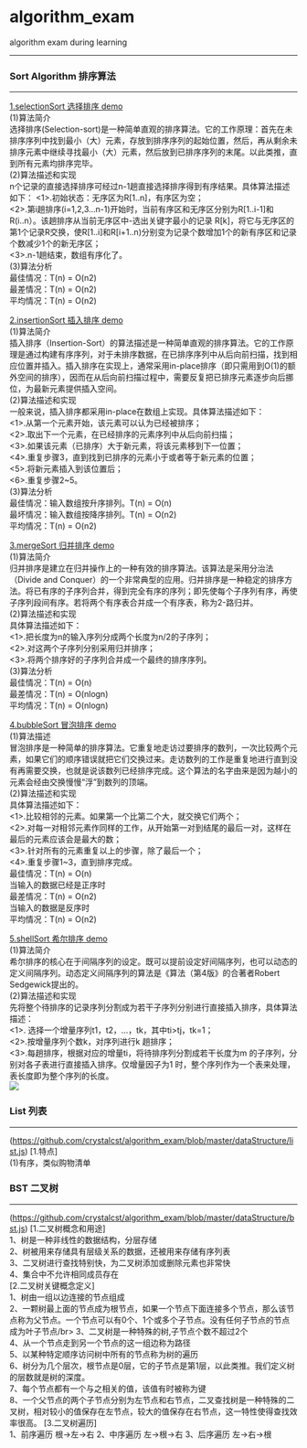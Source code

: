 # algorithm_exam
algorithm exam during learning
* * *
### Sort Algorithm 排序算法
---------------------------------------
[1.selectionSort 选择排序 demo](https://github.com/crystalcst/algorithm_exam/blob/master/sort/selectionSort.js)<br/>
(1)算法简介<br/>
选择排序(Selection-sort)是一种简单直观的排序算法。它的工作原理：首先在未排序序列中找到最小（大）元素，存放到排序序列的起始位置，然后，再从剩余未排序元素中继续寻找最小（大）元素，然后放到已排序序列的末尾。以此类推，直到所有元素均排序完毕。<br/>
(2)算法描述和实现<br/>
n个记录的直接选择排序可经过n-1趟直接选择排序得到有序结果。具体算法描述如下：
<1>.初始状态：无序区为R[1..n]，有序区为空；<br/>
<2>.第i趟排序(i=1,2,3…n-1)开始时，当前有序区和无序区分别为R[1..i-1]和R(i..n）。该趟排序从当前无序区中-选出关键字最小的记录 R[k]，将它与无序区的第1个记录R交换，使R[1..i]和R[i+1..n)分别变为记录个数增加1个的新有序区和记录个数减少1个的新无序区；<br/>
<3>.n-1趟结束，数组有序化了。<br/>
(3)算法分析<br/>
最佳情况：T(n) = O(n2)<br/>
最差情况：T(n) = O(n2)<br/>
平均情况：T(n) = O(n2)<br/>

[2.insertionSort 插入排序 demo](https://github.com/crystalcst/algorithm_exam/blob/master/sort/insersionSort.js)<br/>
(1)算法简介<br/>
插入排序（Insertion-Sort）的算法描述是一种简单直观的排序算法。它的工作原理是通过构建有序序列，对于未排序数据，在已排序序列中从后向前扫描，找到相应位置并插入。插入排序在实现上，通常采用in-place排序（即只需用到O(1)的额外空间的排序），因而在从后向前扫描过程中，需要反复把已排序元素逐步向后挪位，为最新元素提供插入空间。<br/>
(2)算法描述和实现<br/>
一般来说，插入排序都采用in-place在数组上实现。具体算法描述如下：<br/>
<1>.从第一个元素开始，该元素可以认为已经被排序；<br/>
<2>.取出下一个元素，在已经排序的元素序列中从后向前扫描；<br/>
<3>.如果该元素（已排序）大于新元素，将该元素移到下一位置；<br/>
<4>.重复步骤3，直到找到已排序的元素小于或者等于新元素的位置；<br/>
<5>.将新元素插入到该位置后；<br/>
<6>.重复步骤2~5。<br/>
(3)算法分析<br/>
最佳情况：输入数组按升序排列。T(n) = O(n)<br/>
最坏情况：输入数组按降序排列。T(n) = O(n2)<br/>
平均情况：T(n) = O(n2)<br/>

[3.mergeSort 归并排序 demo](https://github.com/crystalcst/algorithm_exam/blob/master/sort/mergeSort.js)<br/>
(1)算法简介<br/>
归并排序是建立在归并操作上的一种有效的排序算法。该算法是采用分治法（Divide and Conquer）的一个非常典型的应用。归并排序是一种稳定的排序方法。将已有序的子序列合并，得到完全有序的序列；即先使每个子序列有序，再使子序列段间有序。若将两个有序表合并成一个有序表，称为2-路归并。<br/>
(2)算法描述和实现<br/>
具体算法描述如下：<br/>
<1>.把长度为n的输入序列分成两个长度为n/2的子序列；<br/>
<2>.对这两个子序列分别采用归并排序；<br/>
<3>.将两个排序好的子序列合并成一个最终的排序序列。<br/>
(3)算法分析<br/>
最佳情况：T(n) = O(n)<br/>
最差情况：T(n) = O(nlogn)<br/>
平均情况：T(n) = O(nlogn)<br/>

[4.bubbleSort 冒泡排序 demo](https://github.com/crystalcst/algorithm_exam/blob/master/sort/bubbleSort.js)<br/>
(1)算法描述<br/>
冒泡排序是一种简单的排序算法。它重复地走访过要排序的数列，一次比较两个元素，如果它们的顺序错误就把它们交换过来。走访数列的工作是重复地进行直到没有再需要交换，也就是说该数列已经排序完成。这个算法的名字由来是因为越小的元素会经由交换慢慢“浮”到数列的顶端。<br/>
(2)算法描述和实现<br/>
具体算法描述如下：<br/>
<1>.比较相邻的元素。如果第一个比第二个大，就交换它们两个；<br/>
<2>.对每一对相邻元素作同样的工作，从开始第一对到结尾的最后一对，这样在最后的元素应该会是最大的数；<br/>
<3>.针对所有的元素重复以上的步骤，除了最后一个；<br/>
<4>.重复步骤1~3，直到排序完成。<br/>
最佳情况：T(n) = O(n)<br/>
当输入的数据已经是正序时<br/>
最差情况：T(n) = O(n2)<br/>
当输入的数据是反序时<br/>
平均情况：T(n) = O(n2)<br/>

[5.shellSort 希尔排序 demo](https://github.com/crystalcst/algorithm_exam/blob/master/sort/shellSort.js)<br/>
(1)算法简介<br/>
希尔排序的核心在于间隔序列的设定。既可以提前设定好间隔序列，也可以动态的定义间隔序列。动态定义间隔序列的算法是《算法（第4版》的合著者Robert Sedgewick提出的。<br/>
(2)算法描述和实现<br/>
先将整个待排序的记录序列分割成为若干子序列分别进行直接插入排序，具体算法描述：<br/>
<1>. 选择一个增量序列t1，t2，…，tk，其中ti>tj，tk=1；<br/>
<2>.按增量序列个数k，对序列进行k 趟排序；<br/>
<3>.每趟排序，根据对应的增量ti，将待排序列分割成若干长度为m 的子序列，分别对各子表进行直接插入排序。仅增量因子为1 时，整个序列作为一个表来处理，表长度即为整个序列的长度。<br/>
<img src="http://jbcdn2.b0.upaiyun.com/2016/09/ef9f6744ceba18ec7e9e1ae15f4f92e1.jpeg">

### List 列表
---------------------------------------
(https://github.com/crystalcst/algorithm_exam/blob/master/dataStructure/list.js)
[1.特点]</br>
(1)有序，类似购物清单

### BST 二叉树
---------------------------------------
(https://github.com/crystalcst/algorithm_exam/blob/master/dataStructure/bst.js)
[1.二叉树概念和用途]</br>
1、树是一种非线性的数据结构，分层存储</br>
2、树被用来存储具有层级关系的数据，还被用来存储有序列表</br>
3、二叉树进行查找特别快，为二叉树添加或删除元素也非常快</br>
4、集合中不允许相同成员存在</br>
[2.二叉树关键概念定义]</br>
1、树由一组以边连接的节点组成</br>
2、一颗树最上面的节点成为根节点，如果一个节点下面连接多个节点，那么该节点称为父节点。一个节点可以有0个、1个或多个子节点。没有任何子节点的节点成为叶子节点/br>
3、二叉树是一种特殊的树,子节点个数不超过2个</br>
4、从一个节点走到另一个节点的这一组边称为路径</br>
5、以某种特定顺序访问树中所有的节点称为树的遍历</br>
6、树分为几个层次，根节点是0层，它的子节点是第1层，以此类推。我们定义树的层数就是树的深度。</br>
7、每个节点都有一个与之相关的值，该值有时被称为键</br>
8、一个父节点的两个子节点分别为左节点和右节点，二叉查找树是一种特殊的二叉树，相对较小的值保存在左节点，较大的值保存在右节点，这一特性使得查找效率很高。
[3.二叉树遍历]</br>
1、前序遍历
根->左->右
2、中序遍历
左->根->右
3、后序遍历
左->右->根